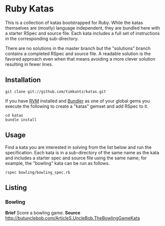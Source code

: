 # Ruby Katas

This is a collection of katas bootstrapped for Ruby. While the katas
themselves are (mostly) language independent, they are bundled here
with a starter RSpec and source file. Each kata includes a full set
of instructions in the corresponding sub-directory.

There are no solutions in the master branch but the "solutions" branch
contains a completed RSpec and source file. A readable solution is
the favored approach even when that means avoiding a more clever solution
resulting in fewer lines.

## Installation

    git clone git://github.com/timkuntz/katas.git

If you have [RVM](https://rvm.io/) installed and [Bundler](http://gembundler.com/) 
as one of your global gems you execute the following to create a "katas" 
gemset and add RSpec to it.

    cd katas
    bundle install

## Usage

Find a kata you are interested in solving from the list below and run
the specification. Each kata is in a sub-directory of the same name as
the kata and includes a starter spec and source file using the same name;
for example, the "bowling" kata can be run as follows.

    rspec bowling/bowling_spec.rb

## Listing

### Bowling

__Brief__ Score a bowling game.
__Source__ http://butunclebob.com/ArticleS.UncleBob.TheBowlingGameKata


